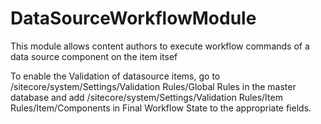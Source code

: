 # DataSourceWorkflowModule
This module allows content authors to execute workflow commands of a data source component on the item itsef

To enable the Validation of datasource items, go to /sitecore/system/Settings/Validation Rules/Global Rules in the master database and add /sitecore/system/Settings/Validation Rules/Item Rules/Item/Components in Final Workflow State to the appropriate fields.